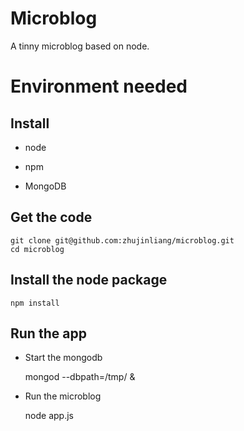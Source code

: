 # Microblog

A tinny microblog based on node.

# Environment needed
## Install
* node

* npm

* MongoDB

## Get the code

    git clone git@github.com:zhujinliang/microblog.git
    cd microblog

## Install the node package

    npm install

## Run the app
* Start the mongodb

     
    mongod --dbpath=/tmp/ &
    

* Run the microblog

    
    node app.js
    

